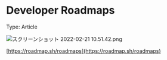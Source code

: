 # Developer Roadmaps

Type: Article

![スクリーンショット 2022-02-21 10.51.42.png](Developer%20Roadmaps%206d8393862bba4b05adf18ecc019cbeaa/%E3%82%B9%E3%82%AF%E3%83%AA%E3%83%BC%E3%83%B3%E3%82%B7%E3%83%A7%E3%83%83%E3%83%88_2022-02-21_10.51.42.png)

[https://roadmap.sh/roadmaps](https://roadmap.sh/roadmaps)